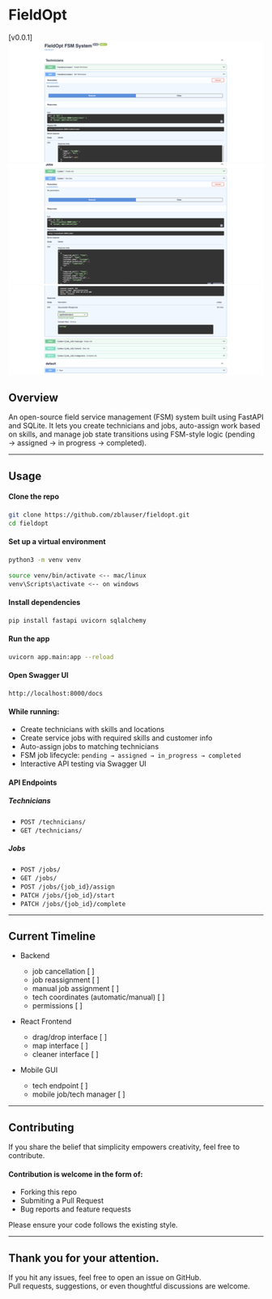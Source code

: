 # FieldOpt
[v0.0.1]
![til](./assets/fieldopt-Demo1.png)
![til](./assets/fieldopt-Demo2.png)
![til](./assets/fieldopt-Demo3.png)

## Overview
An open-source field service management (FSM) system built using FastAPI and SQLite. It lets you create technicians and jobs, auto-assign work based on skills, and manage job state transitions using FSM-style logic (pending → assigned → in progress → completed).

---

## Usage

#### Clone the repo
```bash
git clone https://github.com/zblauser/fieldopt.git
cd fieldopt
```

#### Set up a virtual environment
```bash
python3 -m venv venv
```
```bash
source venv/bin/activate <-- mac/linux
venv\Scripts\activate <-- on windows
```

#### Install dependencies
```bash
pip install fastapi uvicorn sqlalchemy
```

#### Run the app
```bash
uvicorn app.main:app --reload
```

#### Open Swagger UI
```
http://localhost:8000/docs
```

#### While running:

- Create technicians with skills and locations
- Create service jobs with required skills and customer info
- Auto-assign jobs to matching technicians
- FSM job lifecycle: `pending → assigned → in_progress → completed`
- Interactive API testing via Swagger UI

#### API Endpoints

##### Technicians
- `POST /technicians/`
- `GET /technicians/`

##### Jobs
- `POST /jobs/`
- `GET /jobs/`
- `POST /jobs/{job_id}/assign`
- `PATCH /jobs/{job_id}/start`
- `PATCH /jobs/{job_id}/complete`

---

## Current Timeline

- Backend
	- job cancellation						[ ]
	- job reassignment						[ ]
	- manual job assignment					[ ]
	- tech coordinates (automatic/manual)	[ ]
	- permissions							[ ]

- React Frontend
	- drag/drop interface					[ ]
	- map interface							[ ]
	- cleaner interface						[ ]

- Mobile GUI
	- tech endpoint							[ ]
	- mobile job/tech manager				[ ]
 
---

## Contributing

If you share the belief that simplicity empowers creativity, feel free to contribute. 

#### Contribution is welcome in the form of:              
- Forking this repo                                       
- Submiting a Pull Request                                
- Bug reports and feature requests                        
                                                          
Please ensure your code follows the existing style.  

---

## Thank you for your attention.                          
If you hit any issues, feel free to open an issue on GitHub.                                                        
Pull requests, suggestions, or even thoughtful discussions are welcome.
